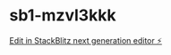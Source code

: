# sb1-mzvl3kkk

[Edit in StackBlitz next generation editor ⚡️](https://stackblitz.com/~/github.com/ambassadeur07/sb1-mzvl3kkk)